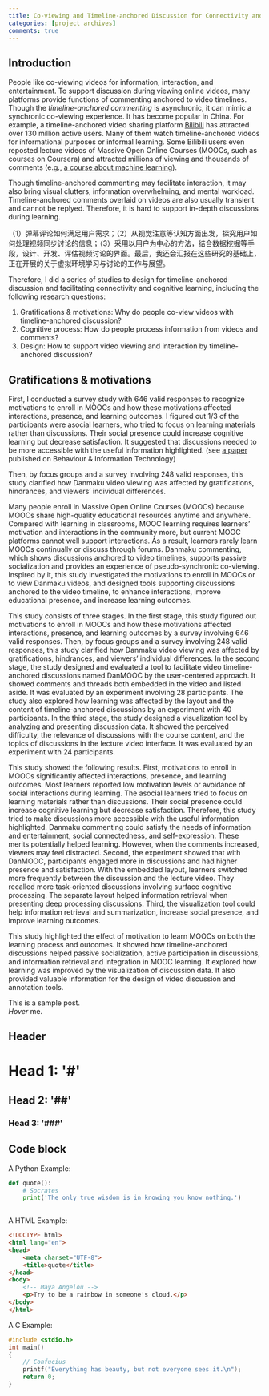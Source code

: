 ```yaml
---
title: Co-viewing and Timeline-anchored Discussion for Connectivity and Learning 
categories: [project archives]
comments: true
---
```


## Introduction

People like co-viewing videos for information, interaction, and entertainment. To support discussion during viewing online videos, many platforms provide functions of commenting anchored to video timelines. Though the <dfn info="弹幕 in Chinese">timeline-anchored commenting</dfn> is asynchronic, it can mimic a synchronic co-viewing experience. It has become popular in China. For example, a timeline-anchored video sharing platform [Bilibili](https://www.bilibili.com/) has attracted over 130 million active users. Many of them watch timeline-anchored videos for informational purposes or informal learning. Some Bilibili users even reposted lecture videos of Massive Open Online Courses (MOOCs, such as courses on Coursera) and attracted millions of viewing and thousands of comments (e.g., [a course about machine learning](https://www.bilibili.com/video/BV164411b7dx?p=1)).  

Though timeline-anchored commenting may facilitate interaction, it may also bring visual clutters, information overwhelming, and mental workload. Timeline-anchored comments overlaid on videos are also usually transient and cannot be replyed. Therefore, it is hard to support in-depth discussions during learning.  

（1）弹幕评论如何满足用户需求；（2）从视觉注意等认知方面出发，探究用户如何处理视频同步讨论的信息；（3）采用以用户为中心的方法，结合数据挖掘等手段，设计、开发、评估视频讨论的界面。最后，我还会汇报在这些研究的基础上，正在开展的关于虚拟环境学习与讨论的工作与展望。

Therefore, I did a series of studies to design for timeline-anchored discussion and facilitating connectivity and cognitive learning, including the following research questions:

1. Gratifications & motivations: Why do people co-view videos with timeline-anchored discussion?
2. Cognitive process: How do people process information from videos and comments?
3. Design: How to support video viewing and interaction by timeline-anchored discussion?


## Gratifications & motivations

First, I conducted a survey study with 646 valid responses to recognize motivations to enroll in MOOCs and how these motivations affected interactions, presence, and learning outcomes. I figured out 1/3 of the participants were asocial learners, who tried to focus on learning materials rather than discussions. Their social presence could increase cognitive learning but decrease satisfaction. It suggested that discussions needed to be more accessible with the useful information highlighted. (see [a paper](https://github.com/Lynncy/lynncy.github.io/tree/main/assets/docs/mooc-motivation.pdf) published on Behaviour & Information Technology)  



Then, by focus groups and a survey involving 248 valid responses, this study clarified how Danmaku video viewing was affected by gratifications, hindrances, and viewers’ individual differences.

Many people enroll in Massive Open Online Courses (MOOCs) because MOOCs share high-quality educational resources anytime and anywhere. Compared with learning in classrooms, MOOC learning requires learners’ motivation and interactions in the community more, but current MOOC platforms cannot well support interactions. As a result, learners rarely learn MOOCs continually or discuss through forums. Danmaku commenting, which shows discussions anchored to video timelines, supports passive socialization and provides an experience of pseudo-synchronic co-viewing. Inspired by it, this study investigated the motivations to enroll in MOOCs or to view Danmaku videos, and designed tools supporting discussions anchored to the video timeline, to enhance interactions, improve educational presence, and increase learning outcomes.  

This study consists of three stages. In the first stage, this study figured out motivations to enroll in MOOCs and how these motivations affected interactions, presence, and learning outcomes by a survey involving 646 valid responses. Then, by focus groups and a survey involving 248 valid responses, this study clarified how Danmaku video viewing was affected by gratifications, hindrances, and viewers’ individual differences. In the second stage, the study designed and evaluated a tool to facilitate video timeline-anchored discussions named DanMOOC by the user-centered approach. It showed comments and threads both embedded in the video and listed aside. It was evaluated by an experiment involving 28 participants. The study also explored how learning was affected by the layout and the content of timeline-anchored discussions by an experiment with 40 participants. In the third stage, the study designed a visualization tool by analyzing and presenting discussion data. It showed the perceived difficulty, the relevance of discussions with the course content, and the topics of discussions in the lecture video interface. It was evaluated by an experiment with 24 participants.  

This study showed the following results. First, motivations to enroll in MOOCs significantly affected interactions, presence, and learning outcomes. Most learners reported low motivation levels or avoidance of social interactions during learning. The asocial learners tried to focus on learning materials rather than discussions. Their social presence could increase cognitive learning but decrease satisfaction. Therefore, this study tried to make discussions more accessible with the useful information highlighted. Danmaku commenting could satisfy the needs of information and entertainment, social connectedness, and self-expression. These merits potentially helped learning. However, when the comments increased, viewers may feel distracted. Second, the experiment showed that with DanMOOC, participants engaged more in discussions and had higher presence and satisfaction. With the embedded layout, learners switched more frequently between the discussion and the lecture video. They recalled more task-oriented discussions involving surface cognitive processing. The separate layout helped information retrieval when presenting deep processing discussions. Third, the visualization tool could help information retrieval and summarization, increase social presence, and improve learning outcomes.  

This study highlighted the effect of motivation to learn MOOCs on both the learning process and outcomes. It showed how timeline-anchored discussions helped passive socialization, active participation in discussions, and information retrieval and integration in MOOC learning. It explored how learning was improved by the visualization of discussion data. It also provided valuable information for the design of video discussion and annotation tools.





This is a sample post.<br>
<dfn info="You can add extra information">Hover</dfn> me.

## Header

# Head 1: '#'
## Head 2: '##'
### Head 3: '###'

## Code block
A Python Example:

```python
def quote():
    # Socrates
    print('The only true wisdom is in knowing you know nothing.')
    
```
A HTML Example:

```html
<!DOCTYPE html>
<html lang="en">
<head>
    <meta charset="UTF-8">
    <title>quote</title>
</head>
<body>
    <!-- Maya Angelou -->
    <p>Try to be a rainbow in someone's cloud.</p>
</body>
</html>
```


A C Example:

```c
#include <stdio.h>
int main()
{
    // Confucius
    printf("Everything has beauty, but not everyone sees it.\n");
    return 0;
}
```